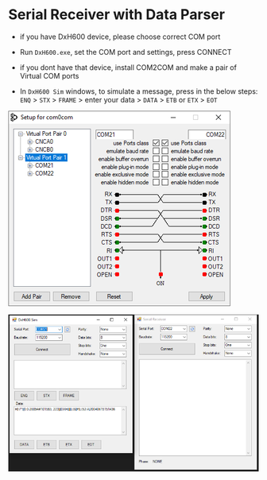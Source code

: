 # Serial Receiver with Data Parser
- if you have DxH600 device, please choose correct COM port
- Run `DxH600.exe`, set the COM port and settings, press CONNECT

- if you dont have that device, install COM2COM and make a pair of Virtual COM ports 
- In `DxH600 Sim` windows, to simulate a message, press in the below steps:
`ENQ` > `STX` > `FRAME` > enter your data > `DATA` > `ETB` or `ETX` > `EOT` 

![Com2Com.png](Com2Com.png)

![DxH600_Sim.png](DxH600_Sim.png)
